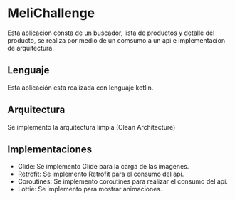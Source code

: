 # MeliChallenge

Esta aplicacion consta de  un buscador, lista de productos y detalle del producto, se realiza por medio de un comsumo a un api e implementacion de arquitectura.

## Lenguaje
Esta aplicación esta realizada con lenguaje kotlin.

## Arquitectura
Se implemento la arquitectura limpia (Clean Architecture)

## Implementaciones
* Glide:
Se implemento Glide para la carga de las imagenes.
* Retrofit:
Se implemento Retrofit para el consumo del api.
* Coroutines:
Se implemento coroutines para realizar el consumo del api.
* Lottie:
Se implemento para mostrar animaciones.